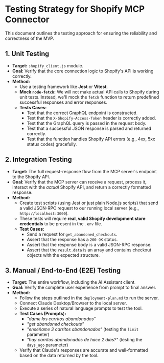 # Testing Strategy for Shopify MCP Connector

This document outlines the testing approach for ensuring the reliability and correctness of the MVP.

## 1. Unit Testing

-   **Target:** `shopify_client.js` module.
-   **Goal:** Verify that the core connection logic to Shopify's API is working correctly.
-   **Method:**
    -   Use a testing framework like **Jest** or **Vitest**.
    -   **Mock `node-fetch`:** We will not make actual API calls to Shopify during unit tests. Instead, we'll mock the `fetch` function to return predefined successful responses and error responses.
    -   **Tests Cases:**
        -   Test that the correct GraphQL endpoint is constructed.
        -   Test that the `X-Shopify-Access-Token` header is correctly added.
        -   Test that the GraphQL query is passed in the request body.
        -   Test that a successful JSON response is parsed and returned correctly.
        -   Test that the function handles Shopify API errors (e.g., 4xx, 5xx status codes) gracefully.

## 2. Integration Testing

-   **Target:** The full request-response flow from the MCP server's endpoint to the Shopify API.
-   **Goal:** Verify that the MCP server can receive a request, process it, interact with the *actual* Shopify API, and return a correctly formatted response.
-   **Method:**
    -   Create test scripts (using Jest or just plain Node.js scripts) that send a valid JSON-RPC request to our running local server (e.g., `http://localhost:3000`).
    -   These tests will require **real, valid Shopify development store credentials** to be present in the `.env` file.
    -   **Test Cases:**
        -   Send a request for `get_abandoned_checkouts`.
        -   Assert that the response has a `200 OK` status.
        -   Assert that the response body is a valid JSON-RPC response.
        -   Assert that the `result.data` is an array and contains checkout objects with the expected structure.

## 3. Manual / End-to-End (E2E) Testing

-   **Target:** The entire workflow, including the AI Assistant client.
-   **Goal:** Verify the complete user experience from prompt to final answer.
-   **Method:**
    -   Follow the steps outlined in the `deployment-plan.md` to run the server.
    -   Connect Claude Desktop/Browser to the local server.
    -   Execute a series of natural language prompts to test the tool.
    -   **Test Cases (Prompts):**
        -   *"dame los carritos abandonados"*
        -   *"get abandoned checkouts"*
        -   *"enséñame 3 carritos abandonados"* (testing the `limit` parameter)
        -   *"hay carritos abandonados de hace 2 días?"* (testing the `days_ago` parameter)
    -   Verify that Claude's responses are accurate and well-formatted based on the data returned by the tool.
